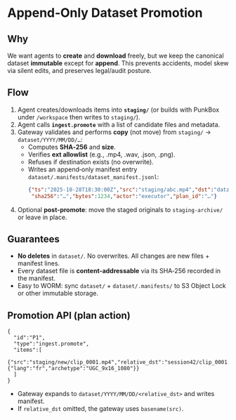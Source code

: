 # Append‑Only Dataset Promotion

## Why
We want agents to **create** and **download** freely, but we keep the canonical dataset **immutable** except for **append**.
This prevents accidents, model skew via silent edits, and preserves legal/audit posture.

## Flow
1. Agent creates/downloads items into **`staging/`** (or builds with PunkBox under `/workspace` then writes to `staging/`).
2. Agent calls **`ingest.promote`** with a list of candidate files and metadata.
3. Gateway validates and performs **copy** (not move) from `staging/` → `dataset/YYYY/MM/DD/…`:
   - Computes **SHA‑256** and **size**.
   - Verifies **ext allowlist** (e.g., .mp4, .wav, .json, .png).
   - Refuses if destination exists (no overwrite).
   - Writes an append‑only manifest entry `dataset/.manifests/dataset_manifest.jsonl`:
     ```json
     {"ts":"2025-10-28T18:30:00Z","src":"staging/abc.mp4","dst":"dataset/2025/10/28/abc.mp4",
      "sha256":"…","bytes":1234,"actor":"executor","plan_id":"…"}
     ```
4. Optional **post‑promote**: move the staged originals to `staging-archive/` or leave in place.

## Guarantees
- **No deletes** in `dataset/`. No overwrites. All changes are new files + manifest lines.
- Every dataset file is **content‑addressable** via its SHA‑256 recorded in the manifest.
- Easy to WORM: sync `dataset/` + `dataset/.manifests/` to S3 Object Lock or other immutable storage.

## Promotion API (plan action)
```
{
  "id":"P1",
  "type":"ingest.promote",
  "items":[
    {"src":"staging/new/clip_0001.mp4","relative_dst":"session42/clip_0001.mp4","tags":{"lang":"fr","archetype":"UGC_9x16_1080"}}
  ]
}
```
- Gateway expands to `dataset/YYYY/MM/DD/<relative_dst>` and writes manifest.
- If `relative_dst` omitted, the gateway uses `basename(src)`.
